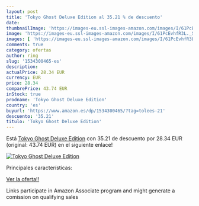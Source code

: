 ```yaml
---
layout: post
title: 'Tokyo Ghost Deluxe Edition al 35.21 % de descuento'
date: 
thumbnailImage: 'https://images-eu.ssl-images-amazon.com/images/I/61PcEvhfR3L._SL200_.jpg'
image: 'https://images-eu.ssl-images-amazon.com/images/I/61PcEvhfR3L._SL200_.jpg'
images: [ 'https://images-eu.ssl-images-amazon.com/images/I/61PcEvhfR3L._SL200_.jpg' ]
comments: true
category: ofertas
author: ring
slug: '1534300465-es'
description:
actualPrice: 28.34 EUR
currency: EUR
price: 28.34
comparePrice: 43.74 EUR
inStock: true
prodname: 'Tokyo Ghost Deluxe Edition'
country: 'es'
buyurl: 'https://www.amazon.es/dp/1534300465/?tag=tolees-21'
descuento: '35.21'
titulo: 'Tokyo Ghost Deluxe Edition'
---
```


Está [Tokyo Ghost Deluxe Edition](https://www.amazon.es/dp/1534300465/?tag=tolees-21) con 35.21 de descuento por 28.34 EUR (original: 43.74 EUR) en el siguiente enlace!

[![Tokyo Ghost Deluxe Edition](https://images-eu.ssl-images-amazon.com/images/I/61PcEvhfR3L._SL200_.jpg)](https://www.amazon.es/dp/1534300465/?tag=tolees-21)

Principales características:


[Ver la oferta!!](https://www.amazon.es/dp/1534300465/?tag=tolees-21)

Links participate in Amazon Associate program and might generate a comission on qualifying sales


